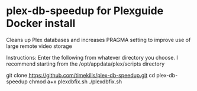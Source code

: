 # plex-db-speedup for Plexguide Docker install
Cleans up Plex databases and increases PRAGMA setting to improve use of large remote video storage

Instructions: Enter the following from whatever directory you choose.
I recommend starting from the /opt/appdata/plex/scripts directory

git clone https://github.com/timekills/plex-db-speedup.git
cd plex-db-speedup
chmod a+x plexdbfix.sh
./plexdbfix.sh 
